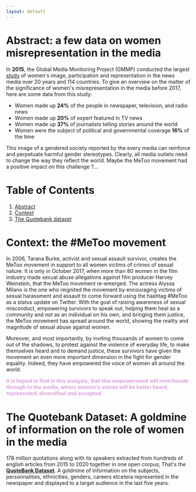```yaml
---
layout: default
---
```


# <a name="abstract"></a> **Abstract**: a few data on women misrepresentation in the media 

In **2015**, the Global Media Monitoring Project (GMMP) conducted the largest [study](https://www.media-diversity.org/additional-files/Who_Makes_the_News_-_Global_Media_Monitoring_Project.pdf) of women's image, participation and representation in the news media over 20 years and 114 countries. To give an overview on the matter of the significance of women's misrepresentation in the media before 2017, here are some data from this study:

- Women made up **24%** of the people in newspaper, television, and radio news
- Women made up **20%** of expert featured in TV news
- Women made up **37%** of journalists telling stories around the world
- Women were the subject of political and governmental coverage **16%** of the time


This image of a gendered society reported by the every media can reinforce and perpetuate harmful gender stereotypes. Clearly, all media outlets need to change the way they reflect the world. Maybe the MeToo movement had a positive impact on this challenge ?...



# **Table of Contents**
1. [Abstract](#abstract)
2. [Context](#context)
3. [The Quotebank dataset](#quotebank)


# <a name="context"></a> **Context**: the #MeToo movement 

In 2006, Tarana Burke, activist and sexual assault survivor, creates the MeToo movement in support to all women victims of crimes of sexual nature. It is only in October 2017, when more than 80 women in the film industry made sexual abuse allegations against film producer Harvey Weinstein, that the MeToo movement re-emerged. The actress Alyssa Milano is the one who reignited the movement by encouraging victims of sexual harassment and assault to come forward using the hashtag #MeToo as a status update on Twitter. With the goal of raising awareness of sexual misconduct, empowering survivors to speak out, helping them heal as a community and not as an individual on his own, and bringing them justice, the MeToo movement has spread around the world, showing the reality and magnitude of sexual abuse against women.   

Moreover, and most importantly, by inviting thousands of women to come out of the shadows, to protest against the violence of everyday life, to make themselves heard and to demand justice, these survivors have given the movement an even more important dimension in the fight for gender equality. Indeed, they have empowered the voice of women all around the world.  

<span style="color:Plum">**It is hoped to find in this analysis, that this empowerment will reverberate through to the media, where women's voices will be better heard, represented, diversified and accepted**.</span>


# <a name="quotebank"></a> **The Quotebank Dataset**: A goldmine of information on the role of women in the media

178 million quotations along with its speakers extracted from hundreds of english articles from 2015 to 2020 together in one open corpus; That's the [**QuoteBank Dataset**](https://dlab.epfl.ch/people/west/pub/Vaucher-Spitz-Catasta-West_WSDM-21.pdf). A goldmine of information on the subjects, personnalities, ethnicities, genders, careers etcetera represented in the newspaper and displayed to a target audience in the last five years. 

